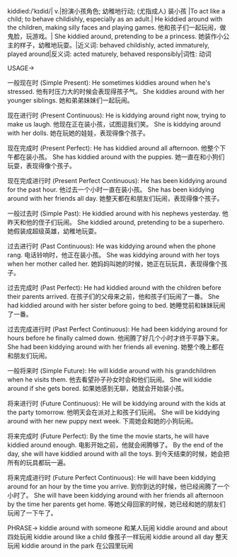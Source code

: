kiddied:/ˈkɪdid/| v.|扮演小孩角色;  幼稚地行动; (尤指成人) 装小孩 |To act like a child; to behave childishly, especially as an adult.| He kiddied around with the children, making silly faces and playing games. 他和孩子们一起玩闹，做鬼脸，玩游戏。|  She kiddied around, pretending to be a princess. 她装作小公主的样子，幼稚地玩耍。|近义词:  behaved childishly, acted immaturely, played around|反义词: acted maturely, behaved responsibly|词性: 动词

USAGE->

一般现在时 (Simple Present):
He sometimes kiddies around when he's stressed.  他有时压力大的时候会表现得孩子气。
She kiddies around with her younger siblings. 她和弟弟妹妹们一起玩闹。


现在进行时 (Present Continuous):
He is kiddying around right now, trying to make us laugh. 他现在正在装小孩，试图逗我们笑。
She is kiddying around with her dolls. 她在玩她的娃娃，表现得像个孩子。


现在完成时 (Present Perfect):
He has kiddied around all afternoon. 他整个下午都在装小孩。
She has kiddied around with the puppies. 她一直在和小狗们玩耍，表现得像个孩子。


现在完成进行时 (Present Perfect Continuous):
He has been kiddying around for the past hour. 他过去一个小时一直在装小孩。
She has been kiddying around with her friends all day. 她整天都在和朋友们玩闹，表现得像个孩子。


一般过去时 (Simple Past):
He kiddied around with his nephews yesterday. 他昨天和他的侄子们玩闹。
She kiddied around, pretending to be a superhero. 她假装成超级英雄，幼稚地玩耍。


过去进行时 (Past Continuous):
He was kiddying around when the phone rang. 电话铃响时，他正在装小孩。
She was kiddying around with her toys when her mother called her. 她妈妈叫她的时候，她正在玩玩具，表现得像个孩子。


过去完成时 (Past Perfect):
He had kiddied around with the children before their parents arrived.  在孩子们的父母来之前，他和孩子们玩闹了一番。
She had kiddied around with her sister before going to bed. 她睡觉前和妹妹玩闹了一番。


过去完成进行时 (Past Perfect Continuous):
He had been kiddying around for hours before he finally calmed down. 他闹腾了好几个小时才终于平静下来。
She had been kiddying around with her friends all evening. 她整个晚上都在和朋友们玩闹。


一般将来时 (Simple Future):
He will kiddie around with his grandchildren when he visits them. 他去看望孙子孙女时会和他们玩闹。
She will kiddie around if she gets bored. 如果她感到无聊，她就会开始装小孩。


将来进行时 (Future Continuous):
He will be kiddying around with the kids at the party tomorrow. 他明天会在派对上和孩子们玩闹。
She will be kiddying around with her new puppy next week. 下周她会和她的小狗玩闹。


将来完成时 (Future Perfect):
By the time the movie starts, he will have kiddied around enough. 电影开始之前，他就会闹腾够了。
By the end of the day, she will have kiddied around with all the toys. 到今天结束的时候，她会把所有的玩具都玩一遍。


将来完成进行时 (Future Perfect Continuous):
He will have been kiddying around for an hour by the time you arrive.  到你到达的时候，他已经闹腾了一个小时了。
She will have been kiddying around with her friends all afternoon by the time her parents get home. 等她父母回家的时候，她已经和她的朋友们玩闹了一下午了。

PHRASE->
kiddie around with someone  和某人玩闹
kiddie around and about  四处玩闹
kiddie around like a child 像孩子一样玩闹
kiddie around all day 整天玩闹
kiddie around in the park 在公园里玩闹
